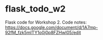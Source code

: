 # flask_todo_w2

Flask code for Workshop 2. Code notes:
https://docs.google.com/document/d/1A7mp-92fM_fzk5mITY1o0j0p8FZHwI05/edit
